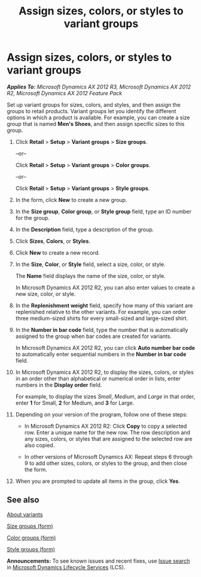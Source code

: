 ﻿---
title: Assign sizes, colors, or styles to variant groups
TOCTitle: Assign sizes, colors, or styles to variant groups
ms:assetid: 34945800-f636-4dd7-ae8b-d19a44f9daa3
ms:mtpsurl: https://technet.microsoft.com/en-us/library/Hh580605(v=AX.60)
ms:contentKeyID: 39519091
ms.date: 04/18/2014
mtps_version: v=AX.60
---

# Assign sizes, colors, or styles to variant groups 


_**Applies To:** Microsoft Dynamics AX 2012 R3, Microsoft Dynamics AX 2012 R2, Microsoft Dynamics AX 2012 Feature Pack_

Set up variant groups for sizes, colors, and styles, and then assign the groups to retail products. Variant groups let you identify the different options in which a product is available. For example, you can create a size group that is named **Men's Shoes**, and then assign specific sizes to this group.

1.  Click **Retail** \> **Setup** \> **Variant groups** \> **Size groups**.
    
    –or–
    
    Click **Retail** \> **Setup** \> **Variant groups** \> **Color groups**.
    
    –or–
    
    Click **Retail** \> **Setup** \> **Variant groups** \> **Style groups**.

2.  In the form, click **New** to create a new group.

3.  In the **Size group**, **Color group**, or **Style group** field, type an ID number for the group.

4.  In the **Description** field, type a description of the group.

5.  Click **Sizes**, **Colors**, or **Styles**.

6.  Click **New** to create a new record.

7.  In the **Size**, **Color**, or **Style** field, select a size, color, or style.
    
    The **Name** field displays the name of the size, color, or style.
    
    In Microsoft Dynamics AX 2012 R2, you can also enter values to create a new size, color, or style.

8.  In the **Replenishment weight** field, specify how many of this variant are replenished relative to the other variants. For example, you can order three medium-sized shirts for every small-sized and large-sized shirt.

9.  In the **Number in bar code** field, type the number that is automatically assigned to the group when bar codes are created for variants.
    
    In Microsoft Dynamics AX 2012 R2, you can click **Auto number bar code** to automatically enter sequential numbers in the **Number in bar code** field.

10. In Microsoft Dynamics AX 2012 R2, to display the sizes, colors, or styles in an order other than alphabetical or numerical order in lists, enter numbers in the **Display order** field.
    
    For example, to display the sizes *Small*, *Medium*, and *Large* in that order, enter **1** for Small, **2** for Medium, and **3** for Large.

11. Depending on your version of the program, follow one of these steps:
    
      - In Microsoft Dynamics AX 2012 R2: Click **Copy** to copy a selected row. Enter a unique name for the new row. The row description and any sizes, colors, or styles that are assigned to the selected row are also copied.
    
      - In other versions of Microsoft Dynamics AX: Repeat steps 6 through 9 to add other sizes, colors, or styles to the group, and then close the form.

12. When you are prompted to update all items in the group, click **Yes**.

## See also

[About variants](about-variants.md)

[Size groups (form)](https://technet.microsoft.com/en-us/library/hh597326\(v=ax.60\))

[Color groups (form)](https://technet.microsoft.com/en-us/library/hh597230\(v=ax.60\))

[Style groups (form)](https://technet.microsoft.com/en-us/library/hh597260\(v=ax.60\))

  
**Announcements:** To see known issues and recent fixes, use [Issue search](http://go.microsoft.com/fwlink/?linkid=389258) in [Microsoft Dynamics Lifecycle Services](http://go.microsoft.com/fwlink/?linkid=306505) (LCS).

